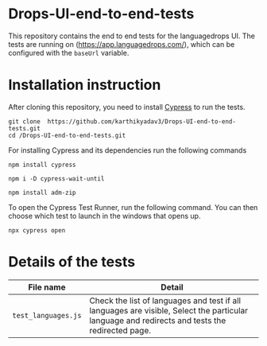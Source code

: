 # Drops-UI-end-to-end-tests
This repository contains the end to end tests for the languagedrops UI. The tests are running on (https://app.languagedrops.com/), which can be configured with the `` baseUrl `` variable.


# Installation instruction


After cloning this repository, you need to install [Cypress](https://www.cypress.io/) to run the tests.

``` 
git clone  https://github.com/karthikyadav3/Drops-UI-end-to-end-tests.git
cd /Drops-UI-end-to-end-tests.git
```

For installing Cypress and its dependencies run the following commands

``` 
npm install cypress

```
``` 
npm i -D cypress-wait-until

```
``` 
npm install adm-zip

```

To open the Cypress Test Runner, run the following command. You can then choose which test to launch in the windows that opens up.

 `` npx cypress open ``
 
 
 # Details of the tests

 | File name | Detail |
| --------- | ------ |
| ``test_languages.js`` | Check the list of languages and test if all languages are visible, Select the particular language and redirects and tests the redirected page.|